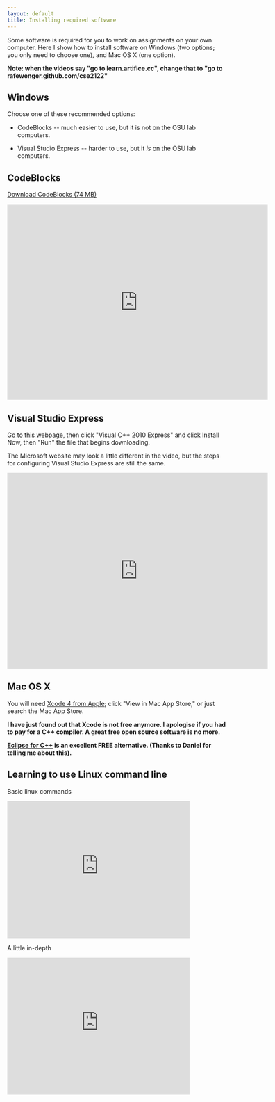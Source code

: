 ```yaml
---
layout: default
title: Installing required software
---
```


Some software is required for you to work on assignments on your own
computer. Here I show how to install software on Windows (two options;
you only need to choose one), and Mac OS X (one option).

**Note: when the videos say "go to learn.artifice.cc", change that to "go to
rafewenger.github.com/cse2122"**

## Windows

Choose one of these recommended options:

  - CodeBlocks -- much easier to use, but it is not on the OSU lab
    computers.

  - Visual Studio Express -- harder to use, but it *is* on the OSU lab
    computers.

## CodeBlocks

[Download CodeBlocks (74 MB)](http://sourceforge.net/projects/codeblocks/files/Binaries/10.05/Windows/codeblocks-10.05mingw-setup.exe)

<iframe src="http://player.vimeo.com/video/21522534?title=0&byline=0&portrait=0" width="600" height="450" frameborder="0"></iframe>

## Visual Studio Express

[Go to this webpage](http://www.microsoft.com/express/Downloads/#2010-Visual-CPP),
then click "Visual C++ 2010 Express" and click Install Now,
then "Run" the file that begins downloading.

The Microsoft website may look a little different in the video, but the steps for configuring Visual Studio Express 
are still the same.

<iframe src="http://player.vimeo.com/video/21524538?title=0&byline=0&portrait=0" width="600" height="450" frameborder="0"></iframe>

## Mac OS X

You will need [Xcode 4 from Apple](http://developer.apple.com/xcode/);
click "View in Mac App Store," or just search the Mac App Store.

**I have just found out that Xcode is not free anymore. I apologise if you had to pay for a C++ compiler.
A great free open source software is no more.**

**[Eclipse for C++](http://www.eclipse.org/downloads/packages/eclipse-ide-cc-developers/heliossr1) is 
an excellent FREE alternative. (Thanks to Daniel for telling me about this).**

## Learning to use Linux command line

Basic linux commands

<iframe width="420" height="315" src="http://www.youtube.com/embed/UhS2f_NqxkY" frameborder="0" allowfullscreen></iframe>

A little in-depth

<iframe width="420" height="315" src="http://www.youtube.com/embed/Nx4v4XziEHw" frameborder="0" allowfullscreen></iframe>
